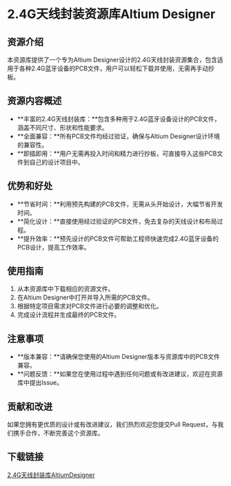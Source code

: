 # 2.4G天线封装资源库Altium Designer

## 资源介绍

本资源库提供了一个专为Altium Designer设计的2.4G天线封装资源集合，包含适用于各种2.4G蓝牙设备的PCB文件，用户可以轻松下载并使用，无需再手动抄板。

## 资源内容概述

- **丰富的2.4G天线封装库：**包含多种用于2.4G蓝牙设备设计的PCB文件，涵盖不同尺寸、形状和性能要求。
- **全面兼容：**所有PCB文件均经过验证，确保与Altium Designer设计环境的兼容性。
- **即插即用：**用户无需再投入时间和精力进行抄板，可直接导入这些PCB文件到自己的设计项目中。

## 优势和好处

- **节省时间：**利用预先构建的PCB文件，无需从头开始设计，大幅节省开发时间。
- **简化设计：**直接使用经过验证的PCB文件，免去复杂的天线设计和布局过程。
- **提升效率：**预先设计的PCB文件可帮助工程师快速完成2.4G蓝牙设备的PCB设计，提高工作效率。

## 使用指南

1. 从本资源库中下载相应的资源文件。
2. 在Altium Designer中打开并导入所需的PCB文件。
3. 根据特定项目需求对PCB文件进行必要的调整和优化。
4. 完成设计流程并生成最终的PCB文件。

## 注意事项

- **版本兼容：**请确保您使用的Altium Designer版本与资源库中的PCB文件兼容。
- **问题反馈：**如果您在使用过程中遇到任何问题或有改进建议，欢迎在资源库中提出Issue。

## 贡献和改进

如果您拥有更优质的设计或有改进建议，我们热烈欢迎您提交Pull Request，与我们携手合作，不断完善这个资源库。

## 下载链接

[2.4G天线封装库AltiumDesigner](https://pan.quark.cn/s/f08889e66a7b)